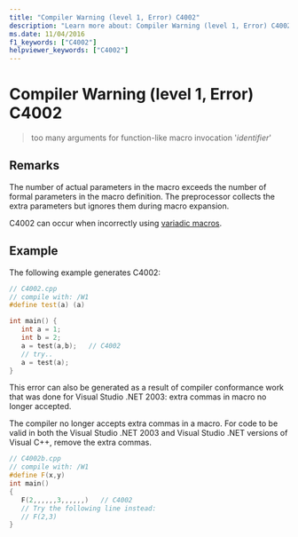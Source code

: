 ```yaml
---
title: "Compiler Warning (level 1, Error) C4002"
description: "Learn more about: Compiler Warning (level 1, Error) C4002"
ms.date: 11/04/2016
f1_keywords: ["C4002"]
helpviewer_keywords: ["C4002"]
---
```

# Compiler Warning (level 1, Error) C4002

> too many arguments for function-like macro invocation '*identifier*'

## Remarks

The number of actual parameters in the macro exceeds the number of formal parameters in the macro definition. The preprocessor collects the extra parameters but ignores them during macro expansion.

C4002 can occur when incorrectly using [variadic macros](../../preprocessor/variadic-macros.md).

## Example

The following example generates C4002:

```cpp
// C4002.cpp
// compile with: /W1
#define test(a) (a)

int main() {
   int a = 1;
   int b = 2;
   a = test(a,b);   // C4002
   // try..
   a = test(a);
}
```

This error can also be generated as a result of compiler conformance work that was done for Visual Studio .NET 2003: extra commas in macro no longer accepted.

The compiler no longer accepts extra commas in a macro. For code to be valid in both the Visual Studio .NET 2003 and Visual Studio .NET versions of Visual C++, remove the extra commas.

```cpp
// C4002b.cpp
// compile with: /W1
#define F(x,y)
int main()
{
   F(2,,,,,,3,,,,,,)   // C4002
   // Try the following line instead:
   // F(2,3)
}
```
